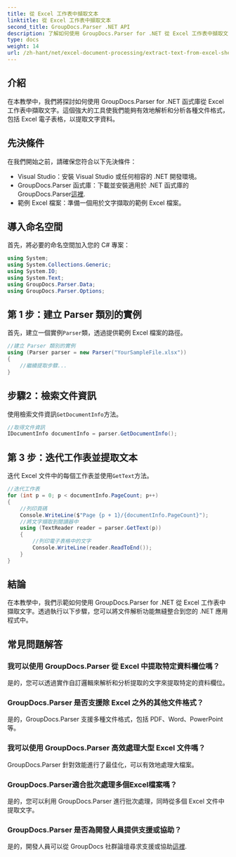 ```yaml
---
title: 從 Excel 工作表中擷取文本
linktitle: 從 Excel 工作表中擷取文本
second_title: GroupDocs.Parser .NET API
description: 了解如何使用 GroupDocs.Parser for .NET 從 Excel 工作表中擷取文字。有效提取文字的簡單步驟。
type: docs
weight: 14
url: /zh-hant/net/excel-document-processing/extract-text-from-excel-sheet/
---
```

## 介紹
在本教學中，我們將探討如何使用 GroupDocs.Parser for .NET 函式庫從 Excel 工作表中擷取文字。這個強大的工具使我們能夠有效地解析和分析各種文件格式，包括 Excel 電子表格，以提取文字資料。
## 先決條件
在我們開始之前，請確保您符合以下先決條件：
- Visual Studio：安裝 Visual Studio 或任何相容的 .NET 開發環境。
-  GroupDocs.Parser 函式庫：下載並安裝適用於 .NET 函式庫的 GroupDocs.Parser[這裡](https://releases.groupdocs.com/parser/net/).
- 範例 Excel 檔案：準備一個用於文字擷取的範例 Excel 檔案。

## 導入命名空間
首先，將必要的命名空間加入您的 C# 專案：
```csharp
using System;
using System.Collections.Generic;
using System.IO;
using System.Text;
using GroupDocs.Parser.Data;
using GroupDocs.Parser.Options;
```
## 第 1 步：建立 Parser 類別的實例
首先，建立一個實例`Parser`類，透過提供範例 Excel 檔案的路徑。
```csharp
//建立 Parser 類別的實例
using (Parser parser = new Parser("YourSampleFile.xlsx"))
{
    //繼續提取步驟...
}
```
## 步驟2：檢索文件資訊
使用檢索文件資訊`GetDocumentInfo`方法。
```csharp
//取得文件資訊
IDocumentInfo documentInfo = parser.GetDocumentInfo();
```
## 第 3 步：迭代工作表並提取文本
迭代 Excel 文件中的每個工作表並使用`GetText`方法。
```csharp
//迭代工作表
for (int p = 0; p < documentInfo.PageCount; p++)
{
    //列印頁碼
    Console.WriteLine($"Page {p + 1}/{documentInfo.PageCount}");
    //將文字擷取到閱讀器中
    using (TextReader reader = parser.GetText(p))
    {
        //列印電子表格中的文字
        Console.WriteLine(reader.ReadToEnd());
    }
}
```

## 結論
在本教學中，我們示範如何使用 GroupDocs.Parser for .NET 從 Excel 工作表中擷取文字。透過執行以下步驟，您可以將文件解析功能無縫整合到您的 .NET 應用程式中。

## 常見問題解答
### 我可以使用 GroupDocs.Parser 從 Excel 中提取特定資料欄位嗎？
是的，您可以透過實作自訂邏輯來解析和分析提取的文字來提取特定的資料欄位。
### GroupDocs.Parser 是否支援除 Excel 之外的其他文件格式？
是的，GroupDocs.Parser 支援多種文件格式，包括 PDF、Word、PowerPoint 等。
### 我可以使用 GroupDocs.Parser 高效處理大型 Excel 文件嗎？
GroupDocs.Parser 針對效能進行了最佳化，可以有效地處理大檔案。
### GroupDocs.Parser適合批次處理多個Excel檔案嗎？
是的，您可以利用 GroupDocs.Parser 進行批次處理，同時從多個 Excel 文件中提取文字。
### GroupDocs.Parser 是否為開發人員提供支援或協助？
是的，開發人員可以從 GroupDocs 社群論壇尋求支援或協助[這裡](https://forum.groupdocs.com/c/parser/17).